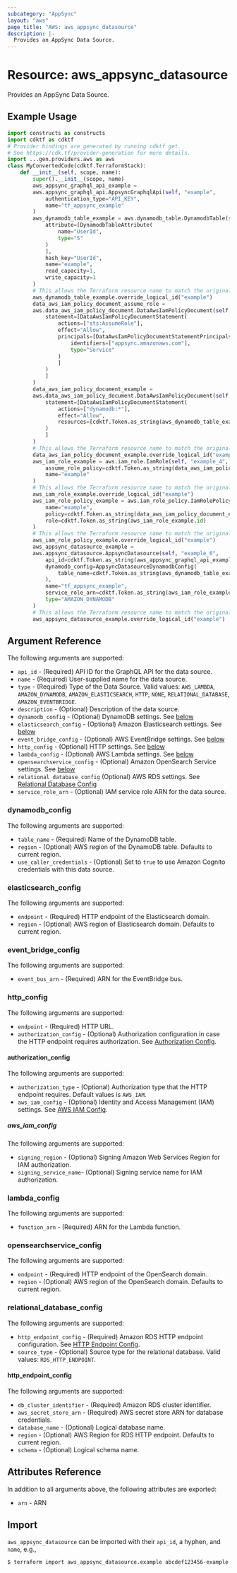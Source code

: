```yaml
---
subcategory: "AppSync"
layout: "aws"
page_title: "AWS: aws_appsync_datasource"
description: |-
  Provides an AppSync Data Source.
---
```


# Resource: aws_appsync_datasource

Provides an AppSync Data Source.

## Example Usage

```python
import constructs as constructs
import cdktf as cdktf
# Provider bindings are generated by running cdktf get.
# See https://cdk.tf/provider-generation for more details.
import ...gen.providers.aws as aws
class MyConvertedCode(cdktf.TerraformStack):
    def __init__(self, scope, name):
        super().__init__(scope, name)
        aws_appsync_graphql_api_example =
        aws.appsync_graphql_api.AppsyncGraphqlApi(self, "example",
            authentication_type="API_KEY",
            name="tf_appsync_example"
        )
        aws_dynamodb_table_example = aws.dynamodb_table.DynamodbTable(self, "example_1",
            attribute=[DynamodbTableAttribute(
                name="UserId",
                type="S"
            )
            ],
            hash_key="UserId",
            name="example",
            read_capacity=1,
            write_capacity=1
        )
        # This allows the Terraform resource name to match the original name. You can remove the call if you don't need them to match.
        aws_dynamodb_table_example.override_logical_id("example")
        data_aws_iam_policy_document_assume_role =
        aws.data_aws_iam_policy_document.DataAwsIamPolicyDocument(self, "assume_role",
            statement=[DataAwsIamPolicyDocumentStatement(
                actions=["sts:AssumeRole"],
                effect="Allow",
                principals=[DataAwsIamPolicyDocumentStatementPrincipals(
                    identifiers=["appsync.amazonaws.com"],
                    type="Service"
                )
                ]
            )
            ]
        )
        data_aws_iam_policy_document_example =
        aws.data_aws_iam_policy_document.DataAwsIamPolicyDocument(self, "example_3",
            statement=[DataAwsIamPolicyDocumentStatement(
                actions=["dynamodb:*"],
                effect="Allow",
                resources=[cdktf.Token.as_string(aws_dynamodb_table_example.arn)]
            )
            ]
        )
        # This allows the Terraform resource name to match the original name. You can remove the call if you don't need them to match.
        data_aws_iam_policy_document_example.override_logical_id("example")
        aws_iam_role_example = aws.iam_role.IamRole(self, "example_4",
            assume_role_policy=cdktf.Token.as_string(data_aws_iam_policy_document_assume_role.json),
            name="example"
        )
        # This allows the Terraform resource name to match the original name. You can remove the call if you don't need them to match.
        aws_iam_role_example.override_logical_id("example")
        aws_iam_role_policy_example = aws.iam_role_policy.IamRolePolicy(self, "example_5",
            name="example",
            policy=cdktf.Token.as_string(data_aws_iam_policy_document_example.json),
            role=cdktf.Token.as_string(aws_iam_role_example.id)
        )
        # This allows the Terraform resource name to match the original name. You can remove the call if you don't need them to match.
        aws_iam_role_policy_example.override_logical_id("example")
        aws_appsync_datasource_example =
        aws.appsync_datasource.AppsyncDatasource(self, "example_6",
            api_id=cdktf.Token.as_string(aws_appsync_graphql_api_example.id),
            dynamodb_config=AppsyncDatasourceDynamodbConfig(
                table_name=cdktf.Token.as_string(aws_dynamodb_table_example.name)
            ),
            name="tf_appsync_example",
            service_role_arn=cdktf.Token.as_string(aws_iam_role_example.arn),
            type="AMAZON_DYNAMODB"
        )
        # This allows the Terraform resource name to match the original name. You can remove the call if you don't need them to match.
        aws_appsync_datasource_example.override_logical_id("example")
```

## Argument Reference

The following arguments are supported:

* `api_id` - (Required) API ID for the GraphQL API for the data source.
* `name` - (Required) User-supplied name for the data source.
* `type` - (Required) Type of the Data Source. Valid values: `AWS_LAMBDA`, `AMAZON_DYNAMODB`, `AMAZON_ELASTICSEARCH`, `HTTP`, `NONE`, `RELATIONAL_DATABASE`, `AMAZON_EVENTBRIDGE`.
* `description` - (Optional) Description of the data source.
* `dynamodb_config` - (Optional) DynamoDB settings. See [below](#dynamodb_config)
* `elasticsearch_config` - (Optional) Amazon Elasticsearch settings. See [below](#elasticsearch_config)
* `event_bridge_config` - (Optional) AWS EventBridge settings. See [below](#event_bridge_config)
* `http_config` - (Optional) HTTP settings. See [below](#http_config)
* `lambda_config` - (Optional) AWS Lambda settings. See [below](#lambda_config)
* `opensearchservice_config` - (Optional) Amazon OpenSearch Service settings. See [below](#opensearchservice_config)
* `relational_database_config` (Optional) AWS RDS settings. See [Relational Database Config](#relational_database_config)
* `service_role_arn` - (Optional) IAM service role ARN for the data source.

### dynamodb_config

The following arguments are supported:

* `table_name` - (Required) Name of the DynamoDB table.
* `region` - (Optional) AWS region of the DynamoDB table. Defaults to current region.
* `use_caller_credentials` - (Optional) Set to `true` to use Amazon Cognito credentials with this data source.

### elasticsearch_config

The following arguments are supported:

* `endpoint` - (Required) HTTP endpoint of the Elasticsearch domain.
* `region` - (Optional) AWS region of Elasticsearch domain. Defaults to current region.

### event_bridge_config

The following arguments are supported:

* `event_bus_arn` - (Required) ARN for the EventBridge bus.

### http_config

The following arguments are supported:

* `endpoint` - (Required) HTTP URL.
* `authorization_config` - (Optional) Authorization configuration in case the HTTP endpoint requires authorization. See [Authorization Config](#authorization_config).

#### authorization_config

The following arguments are supported:

* `authorization_type` - (Optional) Authorization type that the HTTP endpoint requires. Default values is `AWS_IAM`.
* `aws_iam_config` - (Optional) Identity and Access Management (IAM) settings. See [AWS IAM Config](#aws_iam_config).

##### aws_iam_config

The following arguments are supported:

* `signing_region` - (Optional) Signing Amazon Web Services Region for IAM authorization.
* `signing_service_name`- (Optional) Signing service name for IAM authorization.

### lambda_config

The following arguments are supported:

* `function_arn` - (Required) ARN for the Lambda function.

### opensearchservice_config

The following arguments are supported:

* `endpoint` - (Required) HTTP endpoint of the OpenSearch domain.
* `region` - (Optional) AWS region of the OpenSearch domain. Defaults to current region.

### relational_database_config

The following arguments are supported:

* `http_endpoint_config` - (Required) Amazon RDS HTTP endpoint configuration. See [HTTP Endpoint Config](#http_endpoint_config).
* `source_type` - (Optional) Source type for the relational database. Valid values: `RDS_HTTP_ENDPOINT`.

#### http_endpoint_config

The following arguments are supported:

* `db_cluster_identifier` - (Required) Amazon RDS cluster identifier.
* `aws_secret_store_arn` - (Required) AWS secret store ARN for database credentials.
* `database_name` - (Optional) Logical database name.
* `region` - (Optional) AWS Region for RDS HTTP endpoint. Defaults to current region.
* `schema` - (Optional) Logical schema name.

## Attributes Reference

In addition to all arguments above, the following attributes are exported:

* `arn` - ARN

## Import

`aws_appsync_datasource` can be imported with their `api_id`, a hyphen, and `name`, e.g.,

```
$ terraform import aws_appsync_datasource.example abcdef123456-example
```

<!-- cache-key: cdktf-0.17.0-pre.15 input-e5c3f09326b14e7c4a0e6b0a518cd4454df58fe01f932ba776edc07b5532f1ea -->
